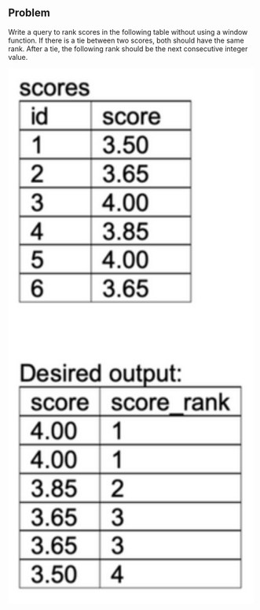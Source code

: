 ## Problem

Write a query to rank scores in the following table without using a window function. If there is a tie between two scores, both should have the same rank. After a tie, the following rank should be the next consecutive integer value.

<img src="pic.png" width="500" />